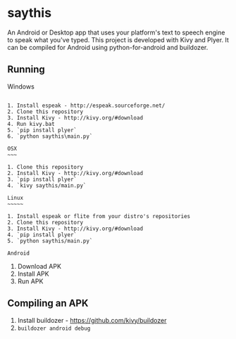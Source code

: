 saythis
=======

An Android or Desktop app that uses your platform's text to speech engine 
to speak what you've typed. This project is developed with Kivy and Plyer. 
It can be compiled for Android using python-for-android and buildozer.

Running
-------

Windows
~~~~~~~

1. Install espeak - http://espeak.sourceforge.net/
2. Clone this repository
3. Install Kivy - http://kivy.org/#download
4. Run kivy.bat
5. `pip install plyer`
6. `python saythis\main.py`

OSX
~~~

1. Clone this repository
2. Install Kivy - http://kivy.org/#download
3. `pip install plyer`
4. `kivy saythis/main.py`

Linux
~~~~~

1. Install espeak or flite from your distro's repositories
2. Clone this repository
3. Install Kivy - http://kivy.org/#download
4. `pip install plyer`
5. `python saythis/main.py`

Android
~~~~~~~

1. Download APK
2. Install APK
3. Run APK

Compiling an APK
----------------

1. Install buildozer - https://github.com/kivy/buildozer
2. `buildozer android debug`



